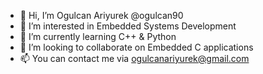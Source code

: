- 👋 Hi, I’m Ogulcan Ariyurek @ogulcan90
- 👀 I’m interested in Embedded Systems Development
- 🌱 I’m currently learning C++ & Python
- 💞️ I’m looking to collaborate on Embedded C applications
- 📫 You can contact me via ogulcanariyurek@gmail.com

<!---
ogulcan90/ogulcan90 is a ✨ special ✨ repository because its `README.md` (this file) appears on your GitHub profile.
You can click the Preview link to take a look at your changes.
--->
